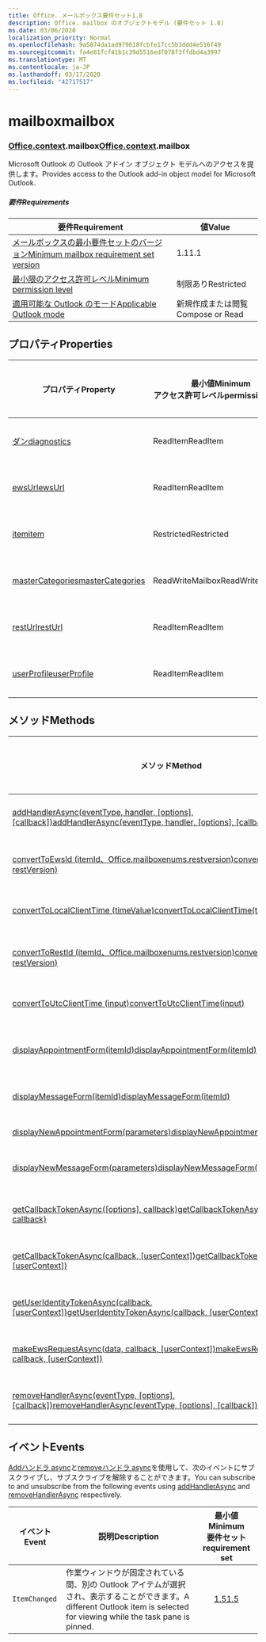 ```yaml
---
title: Office. メールボックス要件セット1.8
description: Office. mailbox のオブジェクトモデル (要件セット 1.8)
ms.date: 03/06/2020
localization_priority: Normal
ms.openlocfilehash: 9a5874da1ad979618fcbfe17cc5b3ddd4e516f49
ms.sourcegitcommit: fa4e81fcf41b1c39d5516edf078f3ffdbd4a3997
ms.translationtype: MT
ms.contentlocale: ja-JP
ms.lasthandoff: 03/17/2020
ms.locfileid: "42717517"
---
```

# <a name="mailbox"></a><span data-ttu-id="e49b2-103">mailbox</span><span class="sxs-lookup"><span data-stu-id="e49b2-103">mailbox</span></span>

### <a name="officecontextmailbox"></a><span data-ttu-id="e49b2-104">[Office](office.md)[.context](office.context.md).mailbox</span><span class="sxs-lookup"><span data-stu-id="e49b2-104">[Office](office.md)[.context](office.context.md).mailbox</span></span>

<span data-ttu-id="e49b2-105">Microsoft Outlook の Outlook アドイン オブジェクト モデルへのアクセスを提供します。</span><span class="sxs-lookup"><span data-stu-id="e49b2-105">Provides access to the Outlook add-in object model for Microsoft Outlook.</span></span>

##### <a name="requirements"></a><span data-ttu-id="e49b2-106">要件</span><span class="sxs-lookup"><span data-stu-id="e49b2-106">Requirements</span></span>

|<span data-ttu-id="e49b2-107">要件</span><span class="sxs-lookup"><span data-stu-id="e49b2-107">Requirement</span></span>| <span data-ttu-id="e49b2-108">値</span><span class="sxs-lookup"><span data-stu-id="e49b2-108">Value</span></span>|
|---|---|
|[<span data-ttu-id="e49b2-109">メールボックスの最小要件セットのバージョン</span><span class="sxs-lookup"><span data-stu-id="e49b2-109">Minimum mailbox requirement set version</span></span>](../../requirement-sets/outlook-api-requirement-sets.md)| <span data-ttu-id="e49b2-110">1.1</span><span class="sxs-lookup"><span data-stu-id="e49b2-110">1.1</span></span>|
|[<span data-ttu-id="e49b2-111">最小限のアクセス許可レベル</span><span class="sxs-lookup"><span data-stu-id="e49b2-111">Minimum permission level</span></span>](../../../outlook/understanding-outlook-add-in-permissions.md)| <span data-ttu-id="e49b2-112">制限あり</span><span class="sxs-lookup"><span data-stu-id="e49b2-112">Restricted</span></span>|
|[<span data-ttu-id="e49b2-113">適用可能な Outlook のモード</span><span class="sxs-lookup"><span data-stu-id="e49b2-113">Applicable Outlook mode</span></span>](../../../outlook/outlook-add-ins-overview.md#extension-points)| <span data-ttu-id="e49b2-114">新規作成または閲覧</span><span class="sxs-lookup"><span data-stu-id="e49b2-114">Compose or Read</span></span>|

## <a name="properties"></a><span data-ttu-id="e49b2-115">プロパティ</span><span class="sxs-lookup"><span data-stu-id="e49b2-115">Properties</span></span>

| <span data-ttu-id="e49b2-116">プロパティ</span><span class="sxs-lookup"><span data-stu-id="e49b2-116">Property</span></span> | <span data-ttu-id="e49b2-117">最小値</span><span class="sxs-lookup"><span data-stu-id="e49b2-117">Minimum</span></span><br><span data-ttu-id="e49b2-118">アクセス許可レベル</span><span class="sxs-lookup"><span data-stu-id="e49b2-118">permission level</span></span> | <span data-ttu-id="e49b2-119">モード</span><span class="sxs-lookup"><span data-stu-id="e49b2-119">Modes</span></span> | <span data-ttu-id="e49b2-120">戻り値の種類</span><span class="sxs-lookup"><span data-stu-id="e49b2-120">Return type</span></span> | <span data-ttu-id="e49b2-121">最小値</span><span class="sxs-lookup"><span data-stu-id="e49b2-121">Minimum</span></span><br><span data-ttu-id="e49b2-122">要件セット</span><span class="sxs-lookup"><span data-stu-id="e49b2-122">requirement set</span></span> |
|---|---|---|---|:---:|
| [<span data-ttu-id="e49b2-123">ダン</span><span class="sxs-lookup"><span data-stu-id="e49b2-123">diagnostics</span></span>](/javascript/api/outlook/office.mailbox?view=outlook-js-1.8#diagnostics) | <span data-ttu-id="e49b2-124">ReadItem</span><span class="sxs-lookup"><span data-stu-id="e49b2-124">ReadItem</span></span> | <span data-ttu-id="e49b2-125">作成</span><span class="sxs-lookup"><span data-stu-id="e49b2-125">Compose</span></span><br><span data-ttu-id="e49b2-126">読み取り</span><span class="sxs-lookup"><span data-stu-id="e49b2-126">Read</span></span> | [<span data-ttu-id="e49b2-127">Diagnostics</span><span class="sxs-lookup"><span data-stu-id="e49b2-127">Diagnostics</span></span>](/javascript/api/outlook/office.diagnostics?view=outlook-js-1.8) | [<span data-ttu-id="e49b2-128">1.1</span><span class="sxs-lookup"><span data-stu-id="e49b2-128">1.1</span></span>](../requirement-set-1.1/outlook-requirement-set-1.1.md) |
| [<span data-ttu-id="e49b2-129">ewsUrl</span><span class="sxs-lookup"><span data-stu-id="e49b2-129">ewsUrl</span></span>](/javascript/api/outlook/office.mailbox?view=outlook-js-1.8#ewsurl) | <span data-ttu-id="e49b2-130">ReadItem</span><span class="sxs-lookup"><span data-stu-id="e49b2-130">ReadItem</span></span> | <span data-ttu-id="e49b2-131">作成</span><span class="sxs-lookup"><span data-stu-id="e49b2-131">Compose</span></span><br><span data-ttu-id="e49b2-132">読み取り</span><span class="sxs-lookup"><span data-stu-id="e49b2-132">Read</span></span> | <span data-ttu-id="e49b2-133">文字列</span><span class="sxs-lookup"><span data-stu-id="e49b2-133">String</span></span> | [<span data-ttu-id="e49b2-134">1.1</span><span class="sxs-lookup"><span data-stu-id="e49b2-134">1.1</span></span>](../requirement-set-1.1/outlook-requirement-set-1.1.md) |
| [<span data-ttu-id="e49b2-135">item</span><span class="sxs-lookup"><span data-stu-id="e49b2-135">item</span></span>](office.context.mailbox.item.md) | <span data-ttu-id="e49b2-136">Restricted</span><span class="sxs-lookup"><span data-stu-id="e49b2-136">Restricted</span></span> | <span data-ttu-id="e49b2-137">作成</span><span class="sxs-lookup"><span data-stu-id="e49b2-137">Compose</span></span><br><span data-ttu-id="e49b2-138">読み取り</span><span class="sxs-lookup"><span data-stu-id="e49b2-138">Read</span></span> | [<span data-ttu-id="e49b2-139">項目</span><span class="sxs-lookup"><span data-stu-id="e49b2-139">Item</span></span>](/javascript/api/outlook/office.item?view=outlook-js-1.8) | [<span data-ttu-id="e49b2-140">1.1</span><span class="sxs-lookup"><span data-stu-id="e49b2-140">1.1</span></span>](../requirement-set-1.1/outlook-requirement-set-1.1.md) |
| [<span data-ttu-id="e49b2-141">masterCategories</span><span class="sxs-lookup"><span data-stu-id="e49b2-141">masterCategories</span></span>](/javascript/api/outlook/office.mailbox?view=outlook-js-1.8#mastercategories) | <span data-ttu-id="e49b2-142">ReadWriteMailbox</span><span class="sxs-lookup"><span data-stu-id="e49b2-142">ReadWriteMailbox</span></span> | <span data-ttu-id="e49b2-143">作成</span><span class="sxs-lookup"><span data-stu-id="e49b2-143">Compose</span></span><br><span data-ttu-id="e49b2-144">読み取り</span><span class="sxs-lookup"><span data-stu-id="e49b2-144">Read</span></span> | [<span data-ttu-id="e49b2-145">MasterCategories</span><span class="sxs-lookup"><span data-stu-id="e49b2-145">MasterCategories</span></span>](/javascript/api/outlook/office.mastercategories?view=outlook-js-1.8) | [<span data-ttu-id="e49b2-146">1.8</span><span class="sxs-lookup"><span data-stu-id="e49b2-146">1.8</span></span>](../requirement-set-1.8/outlook-requirement-set-1.8.md) |
| [<span data-ttu-id="e49b2-147">restUrl</span><span class="sxs-lookup"><span data-stu-id="e49b2-147">restUrl</span></span>](/javascript/api/outlook/office.mailbox?view=outlook-js-1.8#resturl) | <span data-ttu-id="e49b2-148">ReadItem</span><span class="sxs-lookup"><span data-stu-id="e49b2-148">ReadItem</span></span> | <span data-ttu-id="e49b2-149">作成</span><span class="sxs-lookup"><span data-stu-id="e49b2-149">Compose</span></span><br><span data-ttu-id="e49b2-150">読み取り</span><span class="sxs-lookup"><span data-stu-id="e49b2-150">Read</span></span> | <span data-ttu-id="e49b2-151">文字列</span><span class="sxs-lookup"><span data-stu-id="e49b2-151">String</span></span> | [<span data-ttu-id="e49b2-152">1.5</span><span class="sxs-lookup"><span data-stu-id="e49b2-152">1.5</span></span>](../requirement-set-1.5/outlook-requirement-set-1.5.md) |
| [<span data-ttu-id="e49b2-153">userProfile</span><span class="sxs-lookup"><span data-stu-id="e49b2-153">userProfile</span></span>](/javascript/api/outlook/office.mailbox?view=outlook-js-1.8#userprofile) | <span data-ttu-id="e49b2-154">ReadItem</span><span class="sxs-lookup"><span data-stu-id="e49b2-154">ReadItem</span></span> | <span data-ttu-id="e49b2-155">作成</span><span class="sxs-lookup"><span data-stu-id="e49b2-155">Compose</span></span><br><span data-ttu-id="e49b2-156">読み取り</span><span class="sxs-lookup"><span data-stu-id="e49b2-156">Read</span></span> | [<span data-ttu-id="e49b2-157">プロファイル</span><span class="sxs-lookup"><span data-stu-id="e49b2-157">UserProfile</span></span>](/javascript/api/outlook/office.userprofile?view=outlook-js-1.8) | [<span data-ttu-id="e49b2-158">1.1</span><span class="sxs-lookup"><span data-stu-id="e49b2-158">1.1</span></span>](../requirement-set-1.1/outlook-requirement-set-1.1.md) |

## <a name="methods"></a><span data-ttu-id="e49b2-159">メソッド</span><span class="sxs-lookup"><span data-stu-id="e49b2-159">Methods</span></span>

| <span data-ttu-id="e49b2-160">メソッド</span><span class="sxs-lookup"><span data-stu-id="e49b2-160">Method</span></span> | <span data-ttu-id="e49b2-161">最小値</span><span class="sxs-lookup"><span data-stu-id="e49b2-161">Minimum</span></span><br><span data-ttu-id="e49b2-162">アクセス許可レベル</span><span class="sxs-lookup"><span data-stu-id="e49b2-162">permission level</span></span> | <span data-ttu-id="e49b2-163">モード</span><span class="sxs-lookup"><span data-stu-id="e49b2-163">Modes</span></span> | <span data-ttu-id="e49b2-164">最小値</span><span class="sxs-lookup"><span data-stu-id="e49b2-164">Minimum</span></span><br><span data-ttu-id="e49b2-165">要件セット</span><span class="sxs-lookup"><span data-stu-id="e49b2-165">requirement set</span></span> |
|---|---|---|:---:|
| <span data-ttu-id="e49b2-166">[addHandlerAsync(eventType, handler, [options], [callback])](/javascript/api/outlook/office.mailbox?view=outlook-js-1.8#addhandlerasync-eventtype--handler--options--callback-)</span><span class="sxs-lookup"><span data-stu-id="e49b2-166">[addHandlerAsync(eventType, handler, [options], [callback])](/javascript/api/outlook/office.mailbox?view=outlook-js-1.8#addhandlerasync-eventtype--handler--options--callback-)</span></span> | <span data-ttu-id="e49b2-167">ReadItem</span><span class="sxs-lookup"><span data-stu-id="e49b2-167">ReadItem</span></span> | <span data-ttu-id="e49b2-168">作成</span><span class="sxs-lookup"><span data-stu-id="e49b2-168">Compose</span></span><br><span data-ttu-id="e49b2-169">読み取り</span><span class="sxs-lookup"><span data-stu-id="e49b2-169">Read</span></span> | [<span data-ttu-id="e49b2-170">1.5</span><span class="sxs-lookup"><span data-stu-id="e49b2-170">1.5</span></span>](../requirement-set-1.5/outlook-requirement-set-1.5.md) |
| [<span data-ttu-id="e49b2-171">convertToEwsId (itemId、Office.mailboxenums.restversion)</span><span class="sxs-lookup"><span data-stu-id="e49b2-171">convertToEwsId(itemId, restVersion)</span></span>](/javascript/api/outlook/office.mailbox?view=outlook-js-1.8#converttoewsid-itemid--restversion-) | <span data-ttu-id="e49b2-172">Restricted</span><span class="sxs-lookup"><span data-stu-id="e49b2-172">Restricted</span></span> | <span data-ttu-id="e49b2-173">作成</span><span class="sxs-lookup"><span data-stu-id="e49b2-173">Compose</span></span><br><span data-ttu-id="e49b2-174">読み取り</span><span class="sxs-lookup"><span data-stu-id="e49b2-174">Read</span></span> | [<span data-ttu-id="e49b2-175">1.3</span><span class="sxs-lookup"><span data-stu-id="e49b2-175">1.3</span></span>](../requirement-set-1.3/outlook-requirement-set-1.3.md) |
| [<span data-ttu-id="e49b2-176">convertToLocalClientTime (timeValue)</span><span class="sxs-lookup"><span data-stu-id="e49b2-176">convertToLocalClientTime(timeValue)</span></span>](/javascript/api/outlook/office.mailbox?view=outlook-js-1.8#converttolocalclienttime-timevalue-) | <span data-ttu-id="e49b2-177">ReadItem</span><span class="sxs-lookup"><span data-stu-id="e49b2-177">ReadItem</span></span> | <span data-ttu-id="e49b2-178">作成</span><span class="sxs-lookup"><span data-stu-id="e49b2-178">Compose</span></span><br><span data-ttu-id="e49b2-179">読み取り</span><span class="sxs-lookup"><span data-stu-id="e49b2-179">Read</span></span> | [<span data-ttu-id="e49b2-180">1.1</span><span class="sxs-lookup"><span data-stu-id="e49b2-180">1.1</span></span>](../requirement-set-1.1/outlook-requirement-set-1.1.md) |
| [<span data-ttu-id="e49b2-181">convertToRestId (itemId、Office.mailboxenums.restversion)</span><span class="sxs-lookup"><span data-stu-id="e49b2-181">convertToRestId(itemId, restVersion)</span></span>](/javascript/api/outlook/office.mailbox?view=outlook-js-1.8#converttorestid-itemid--restversion-) | <span data-ttu-id="e49b2-182">Restricted</span><span class="sxs-lookup"><span data-stu-id="e49b2-182">Restricted</span></span> | <span data-ttu-id="e49b2-183">作成</span><span class="sxs-lookup"><span data-stu-id="e49b2-183">Compose</span></span><br><span data-ttu-id="e49b2-184">読み取り</span><span class="sxs-lookup"><span data-stu-id="e49b2-184">Read</span></span> | [<span data-ttu-id="e49b2-185">1.3</span><span class="sxs-lookup"><span data-stu-id="e49b2-185">1.3</span></span>](../requirement-set-1.3/outlook-requirement-set-1.3.md) |
| [<span data-ttu-id="e49b2-186">convertToUtcClientTime (input)</span><span class="sxs-lookup"><span data-stu-id="e49b2-186">convertToUtcClientTime(input)</span></span>](/javascript/api/outlook/office.mailbox?view=outlook-js-1.8#converttoutcclienttime-input-) | <span data-ttu-id="e49b2-187">ReadItem</span><span class="sxs-lookup"><span data-stu-id="e49b2-187">ReadItem</span></span> | <span data-ttu-id="e49b2-188">作成</span><span class="sxs-lookup"><span data-stu-id="e49b2-188">Compose</span></span><br><span data-ttu-id="e49b2-189">読み取り</span><span class="sxs-lookup"><span data-stu-id="e49b2-189">Read</span></span> | [<span data-ttu-id="e49b2-190">1.1</span><span class="sxs-lookup"><span data-stu-id="e49b2-190">1.1</span></span>](../requirement-set-1.1/outlook-requirement-set-1.1.md) |
| [<span data-ttu-id="e49b2-191">displayAppointmentForm(itemId)</span><span class="sxs-lookup"><span data-stu-id="e49b2-191">displayAppointmentForm(itemId)</span></span>](/javascript/api/outlook/office.mailbox?view=outlook-js-1.8#displayappointmentform-itemid-) | <span data-ttu-id="e49b2-192">ReadItem</span><span class="sxs-lookup"><span data-stu-id="e49b2-192">ReadItem</span></span> | <span data-ttu-id="e49b2-193">作成</span><span class="sxs-lookup"><span data-stu-id="e49b2-193">Compose</span></span><br><span data-ttu-id="e49b2-194">読み取り</span><span class="sxs-lookup"><span data-stu-id="e49b2-194">Read</span></span> | [<span data-ttu-id="e49b2-195">1.1</span><span class="sxs-lookup"><span data-stu-id="e49b2-195">1.1</span></span>](../requirement-set-1.1/outlook-requirement-set-1.1.md) |
| [<span data-ttu-id="e49b2-196">displayMessageForm(itemId)</span><span class="sxs-lookup"><span data-stu-id="e49b2-196">displayMessageForm(itemId)</span></span>](/javascript/api/outlook/office.mailbox?view=outlook-js-1.8#displaymessageform-itemid-) | <span data-ttu-id="e49b2-197">ReadItem</span><span class="sxs-lookup"><span data-stu-id="e49b2-197">ReadItem</span></span> | <span data-ttu-id="e49b2-198">作成</span><span class="sxs-lookup"><span data-stu-id="e49b2-198">Compose</span></span><br><span data-ttu-id="e49b2-199">読み取り</span><span class="sxs-lookup"><span data-stu-id="e49b2-199">Read</span></span> | [<span data-ttu-id="e49b2-200">1.1</span><span class="sxs-lookup"><span data-stu-id="e49b2-200">1.1</span></span>](../requirement-set-1.1/outlook-requirement-set-1.1.md) |
| [<span data-ttu-id="e49b2-201">displayNewAppointmentForm(parameters)</span><span class="sxs-lookup"><span data-stu-id="e49b2-201">displayNewAppointmentForm(parameters)</span></span>](/javascript/api/outlook/office.mailbox?view=outlook-js-1.8#displaynewappointmentform-parameters-) | <span data-ttu-id="e49b2-202">ReadItem</span><span class="sxs-lookup"><span data-stu-id="e49b2-202">ReadItem</span></span> | <span data-ttu-id="e49b2-203">読み取り</span><span class="sxs-lookup"><span data-stu-id="e49b2-203">Read</span></span> | [<span data-ttu-id="e49b2-204">1.1</span><span class="sxs-lookup"><span data-stu-id="e49b2-204">1.1</span></span>](../requirement-set-1.1/outlook-requirement-set-1.1.md) |
| [<span data-ttu-id="e49b2-205">displayNewMessageForm(parameters)</span><span class="sxs-lookup"><span data-stu-id="e49b2-205">displayNewMessageForm(parameters)</span></span>](/javascript/api/outlook/office.mailbox?view=outlook-js-1.8#displaynewmessageform-parameters-) | <span data-ttu-id="e49b2-206">ReadItem</span><span class="sxs-lookup"><span data-stu-id="e49b2-206">ReadItem</span></span> | <span data-ttu-id="e49b2-207">作成</span><span class="sxs-lookup"><span data-stu-id="e49b2-207">Compose</span></span><br><span data-ttu-id="e49b2-208">読み取り</span><span class="sxs-lookup"><span data-stu-id="e49b2-208">Read</span></span> | [<span data-ttu-id="e49b2-209">1.6</span><span class="sxs-lookup"><span data-stu-id="e49b2-209">1.6</span></span>](../requirement-set-1.6/outlook-requirement-set-1.6.md) |
| <span data-ttu-id="e49b2-210">[getCallbackTokenAsync([options], callback)](/javascript/api/outlook/office.mailbox?view=outlook-js-1.8#getcallbacktokenasync-options--callback-)</span><span class="sxs-lookup"><span data-stu-id="e49b2-210">[getCallbackTokenAsync([options], callback)](/javascript/api/outlook/office.mailbox?view=outlook-js-1.8#getcallbacktokenasync-options--callback-)</span></span> | <span data-ttu-id="e49b2-211">ReadItem</span><span class="sxs-lookup"><span data-stu-id="e49b2-211">ReadItem</span></span> | <span data-ttu-id="e49b2-212">作成</span><span class="sxs-lookup"><span data-stu-id="e49b2-212">Compose</span></span><br><span data-ttu-id="e49b2-213">読み取り</span><span class="sxs-lookup"><span data-stu-id="e49b2-213">Read</span></span> | [<span data-ttu-id="e49b2-214">1.5</span><span class="sxs-lookup"><span data-stu-id="e49b2-214">1.5</span></span>](../requirement-set-1.5/outlook-requirement-set-1.5.md) |
| <span data-ttu-id="e49b2-215">[getCallbackTokenAsync(callback, [userContext])](/javascript/api/outlook/office.mailbox?view=outlook-js-1.8#getcallbacktokenasync-callback--usercontext-)</span><span class="sxs-lookup"><span data-stu-id="e49b2-215">[getCallbackTokenAsync(callback, [userContext])](/javascript/api/outlook/office.mailbox?view=outlook-js-1.8#getcallbacktokenasync-callback--usercontext-)</span></span> | <span data-ttu-id="e49b2-216">ReadItem</span><span class="sxs-lookup"><span data-stu-id="e49b2-216">ReadItem</span></span> | <span data-ttu-id="e49b2-217">作成</span><span class="sxs-lookup"><span data-stu-id="e49b2-217">Compose</span></span><br><span data-ttu-id="e49b2-218">読み取り</span><span class="sxs-lookup"><span data-stu-id="e49b2-218">Read</span></span> | [<span data-ttu-id="e49b2-219">1.3</span><span class="sxs-lookup"><span data-stu-id="e49b2-219">1.3</span></span>](../requirement-set-1.3/outlook-requirement-set-1.3.md)<br>[<span data-ttu-id="e49b2-220">1.1</span><span class="sxs-lookup"><span data-stu-id="e49b2-220">1.1</span></span>](../requirement-set-1.1/outlook-requirement-set-1.1.md) |
| <span data-ttu-id="e49b2-221">[getUserIdentityTokenAsync(callback, [userContext])](/javascript/api/outlook/office.mailbox?view=outlook-js-1.8#getuseridentitytokenasync-callback--usercontext-)</span><span class="sxs-lookup"><span data-stu-id="e49b2-221">[getUserIdentityTokenAsync(callback, [userContext])](/javascript/api/outlook/office.mailbox?view=outlook-js-1.8#getuseridentitytokenasync-callback--usercontext-)</span></span> | <span data-ttu-id="e49b2-222">ReadItem</span><span class="sxs-lookup"><span data-stu-id="e49b2-222">ReadItem</span></span> | <span data-ttu-id="e49b2-223">作成</span><span class="sxs-lookup"><span data-stu-id="e49b2-223">Compose</span></span><br><span data-ttu-id="e49b2-224">読み取り</span><span class="sxs-lookup"><span data-stu-id="e49b2-224">Read</span></span> | [<span data-ttu-id="e49b2-225">1.1</span><span class="sxs-lookup"><span data-stu-id="e49b2-225">1.1</span></span>](../requirement-set-1.1/outlook-requirement-set-1.1.md) |
| <span data-ttu-id="e49b2-226">[makeEwsRequestAsync(data, callback, [userContext])](/javascript/api/outlook/office.mailbox?view=outlook-js-1.8#makeewsrequestasync-data--callback--usercontext-)</span><span class="sxs-lookup"><span data-stu-id="e49b2-226">[makeEwsRequestAsync(data, callback, [userContext])](/javascript/api/outlook/office.mailbox?view=outlook-js-1.8#makeewsrequestasync-data--callback--usercontext-)</span></span> | <span data-ttu-id="e49b2-227">ReadWriteMailbox</span><span class="sxs-lookup"><span data-stu-id="e49b2-227">ReadWriteMailbox</span></span> | <span data-ttu-id="e49b2-228">作成</span><span class="sxs-lookup"><span data-stu-id="e49b2-228">Compose</span></span><br><span data-ttu-id="e49b2-229">読み取り</span><span class="sxs-lookup"><span data-stu-id="e49b2-229">Read</span></span> | [<span data-ttu-id="e49b2-230">1.1</span><span class="sxs-lookup"><span data-stu-id="e49b2-230">1.1</span></span>](../requirement-set-1.1/outlook-requirement-set-1.1.md) |
| <span data-ttu-id="e49b2-231">[removeHandlerAsync(eventType, [options], [callback])](/javascript/api/outlook/office.mailbox?view=outlook-js-1.8#removehandlerasync-eventtype--options--callback-)</span><span class="sxs-lookup"><span data-stu-id="e49b2-231">[removeHandlerAsync(eventType, [options], [callback])](/javascript/api/outlook/office.mailbox?view=outlook-js-1.8#removehandlerasync-eventtype--options--callback-)</span></span> | <span data-ttu-id="e49b2-232">ReadItem</span><span class="sxs-lookup"><span data-stu-id="e49b2-232">ReadItem</span></span> | <span data-ttu-id="e49b2-233">作成</span><span class="sxs-lookup"><span data-stu-id="e49b2-233">Compose</span></span><br><span data-ttu-id="e49b2-234">読み取り</span><span class="sxs-lookup"><span data-stu-id="e49b2-234">Read</span></span> | [<span data-ttu-id="e49b2-235">1.5</span><span class="sxs-lookup"><span data-stu-id="e49b2-235">1.5</span></span>](../requirement-set-1.5/outlook-requirement-set-1.5.md) |

## <a name="events"></a><span data-ttu-id="e49b2-236">イベント</span><span class="sxs-lookup"><span data-stu-id="e49b2-236">Events</span></span>

<span data-ttu-id="e49b2-237">[Addハンドラ async](/javascript/api/outlook/office.mailbox?view=outlook-js-1.8#addhandlerasync-eventtype--handler--options--callback-)と[removeハンドラ async](/javascript/api/outlook/office.mailbox?view=outlook-js-1.8#removehandlerasync-eventtype--options--callback-)を使用して、次のイベントにサブスクライブし、サブスクライブを解除することができます。</span><span class="sxs-lookup"><span data-stu-id="e49b2-237">You can subscribe to and unsubscribe from the following events using [addHandlerAsync](/javascript/api/outlook/office.mailbox?view=outlook-js-1.8#addhandlerasync-eventtype--handler--options--callback-) and [removeHandlerAsync](/javascript/api/outlook/office.mailbox?view=outlook-js-1.8#removehandlerasync-eventtype--options--callback-) respectively.</span></span>

| <span data-ttu-id="e49b2-238">イベント</span><span class="sxs-lookup"><span data-stu-id="e49b2-238">Event</span></span> | <span data-ttu-id="e49b2-239">説明</span><span class="sxs-lookup"><span data-stu-id="e49b2-239">Description</span></span> | <span data-ttu-id="e49b2-240">最小値</span><span class="sxs-lookup"><span data-stu-id="e49b2-240">Minimum</span></span><br><span data-ttu-id="e49b2-241">要件セット</span><span class="sxs-lookup"><span data-stu-id="e49b2-241">requirement set</span></span> |
|---|---|:---:|
|`ItemChanged`| <span data-ttu-id="e49b2-242">作業ウィンドウが固定されている間、別の Outlook アイテムが選択され、表示することができます。</span><span class="sxs-lookup"><span data-stu-id="e49b2-242">A different Outlook item is selected for viewing while the task pane is pinned.</span></span> | [<span data-ttu-id="e49b2-243">1.5</span><span class="sxs-lookup"><span data-stu-id="e49b2-243">1.5</span></span>](../requirement-set-1.5/outlook-requirement-set-1.5.md) |

